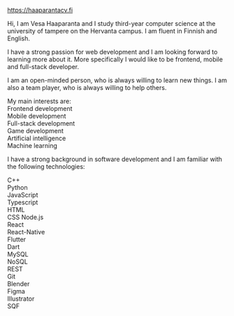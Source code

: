 https://haaparantacv.fi

Hi, I am Vesa Haaparanta and I study third-year computer science at the university of tampere on the Hervanta campus. I am fluent in Finnish and English.

I have a strong passion for web development and I am looking forward to learning more about it. More specifically I would like to be frontend, mobile and full-stack developer.

I am an open-minded person, who is always willing to learn new things. I am also a team player, who is always willing to help others.

My main interests are:  
Frontend development  
Mobile development  
Full-stack development  
Game development  
Artificial intelligence  
Machine learning  

I have a strong background in software development and I am familiar with the following technologies:

C++  
Python  
JavaScript  
Typescript  
HTML  
CSS 
Node.js  
React  
React-Native  
Flutter  
Dart   
MySQL  
NoSQL  
REST  
Git  
Blender  
Figma  
Illustrator  
SQF  
